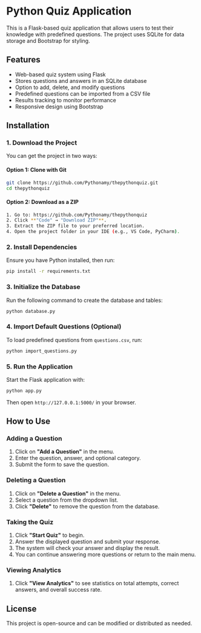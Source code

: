 # Python Quiz Application 

This is a Flask-based quiz application that allows users to test their knowledge with predefined questions. The project uses SQLite for data storage and Bootstrap for styling.

## Features

- Web-based quiz system using Flask
- Stores questions and answers in an SQLite database
- Option to add, delete, and modify questions
- Predefined questions can be imported from a CSV file
- Results tracking to monitor performance
- Responsive design using Bootstrap

## Installation

### 1. Download the Project

You can get the project in two ways:

#### **Option 1: Clone with Git**

```sh
git clone https://github.com/Pythonamy/thepythonquiz.git
cd thepythonquiz
```

#### **Option 2: Download as a ZIP**
```sh
1. Go to: https://github.com/Pythonamy/thepythonquiz
2. Click **"Code" → "Download ZIP"**.
3. Extract the ZIP file to your preferred location.
4. Open the project folder in your IDE (e.g., VS Code, PyCharm).
```

### 2. Install Dependencies

Ensure you have Python installed, then run:

```sh
pip install -r requirements.txt
```

### 3. Initialize the Database

Run the following command to create the database and tables:

```sh
python database.py
```

### 4. Import Default Questions (Optional)

To load predefined questions from `questions.csv`, run:

```sh
python import_questions.py
```

### 5. Run the Application

Start the Flask application with:

```sh
python app.py
```

Then open `http://127.0.0.1:5000/` in your browser.

## How to Use

### Adding a Question

1. Click on **"Add a Question"** in the menu.
2. Enter the question, answer, and optional category.
3. Submit the form to save the question.

### Deleting a Question

1. Click on **"Delete a Question"** in the menu.
2. Select a question from the dropdown list.
3. Click **"Delete"** to remove the question from the database.

### Taking the Quiz

1. Click **"Start Quiz"** to begin.
2. Answer the displayed question and submit your response.
3. The system will check your answer and display the result.
4. You can continue answering more questions or return to the main menu.

### Viewing Analytics

1. Click **"View Analytics"** to see statistics on total attempts, correct answers, and overall success rate.

## License

This project is open-source and can be modified or distributed as needed.




